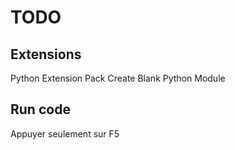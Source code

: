 # TODO

## Extensions

Python Extension Pack
Create Blank Python Module

## Run code

Appuyer seulement sur F5
